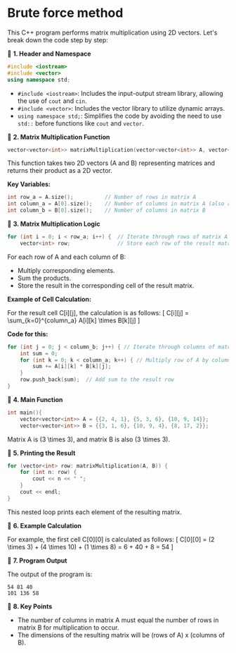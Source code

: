 # Brute force method
This C++ program performs matrix multiplication using 2D vectors. Let's break down the code step by step:

🔷 **1. Header and Namespace**

```cpp
#include <iostream>
#include <vector>
using namespace std;
```

- `#include <iostream>`: Includes the input-output stream library, allowing the use of `cout` and `cin`.
- `#include <vector>`: Includes the vector library to utilize dynamic arrays.
- `using namespace std;`: Simplifies the code by avoiding the need to use `std::` before functions like `cout` and `vector`.

🔷 **2. Matrix Multiplication Function**

```cpp
vector<vector<int>> matrixMultiplication(vector<vector<int>> A, vector<vector<int>> B)
```

This function takes two 2D vectors (A and B) representing matrices and returns their product as a 2D vector.

**Key Variables:**

```cpp
int row_a = A.size();          // Number of rows in matrix A
int column_a = A[0].size();    // Number of columns in matrix A (also rows in matrix B)
int column_b = B[0].size();    // Number of columns in matrix B
```

🔷 **3. Matrix Multiplication Logic**

```cpp
for (int i = 0; i < row_a; i++) {  // Iterate through rows of matrix A
    vector<int> row;               // Store each row of the result matrix
```

For each row of A and each column of B:
- Multiply corresponding elements.
- Sum the products.
- Store the result in the corresponding cell of the result matrix.

**Example of Cell Calculation:**

For the result cell C[i][j], the calculation is as follows:
\[ C[i][j] = \sum_{k=0}^{column_a} A[i][k] \times B[k][j] \]

**Code for this:**

```cpp
for (int j = 0; j < column_b; j++) { // Iterate through columns of matrix B
    int sum = 0;
    for (int k = 0; k < column_a; k++) { // Multiply row of A by column of B
        sum += A[i][k] * B[k][j];
    }
    row.push_back(sum);  // Add sum to the result row
}
```

🔷 **4. Main Function**

```cpp
int main(){
    vector<vector<int>> A = {{2, 4, 1}, {5, 3, 6}, {10, 9, 14}};
    vector<vector<int>> B = {{3, 1, 6}, {10, 9, 4}, {8, 17, 2}};
```
Matrix A is \(3 \times 3\), and matrix B is also \(3 \times 3\).

🔷 **5. Printing the Result**

```cpp
for (vector<int> row: matrixMultiplication(A, B)) {
    for (int n: row) {
        cout << n << " ";
    }
    cout << endl;
}
```

This nested loop prints each element of the resulting matrix.

🔷 **6. Example Calculation**

For example, the first cell C[0][0] is calculated as follows:
\[ C[0][0] = (2 \times 3) + (4 \times 10) + (1 \times 8) = 6 + 40 + 8 = 54 \]

🔷 **7. Program Output**

The output of the program is:
```
54 81 40
101 136 58
```

🔷 **8. Key Points**
- The number of columns in matrix A must equal the number of rows in matrix B for multiplication to occur.
- The dimensions of the resulting matrix will be (rows of A) x (columns of B).
